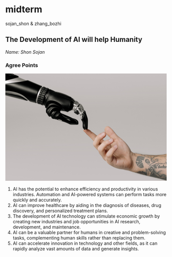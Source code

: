 # midterm
sojan_shon &amp; zhang_bozhi

## The Development of AI will help Humanity

*Name: Shon Sojan*
### Agree Points
![AI is useful](img/AI_shon.jpg)
1. AI has the potential to enhance efficiency and productivity in various industries. Automation and AI-powered systems can perform tasks more quickly and accurately.
2. AI can improve healthcare by aiding in the diagnosis of diseases, drug discovery, and personalized treatment plans.
3. The development of AI technology can stimulate economic growth by creating new industries and job opportunities in AI research, development, and maintenance.
4. AI can be a valuable partner for humans in creative and problem-solving tasks, complementing human skills rather than replacing them.
5. AI can accelerate innovation in technology and other fields, as it can rapidly analyze vast amounts of data and generate insights.


